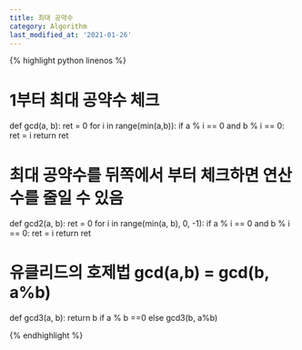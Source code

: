 ```yaml
---
title: 최대 공약수
category: Algorithm
last_modified_at: '2021-01-26'
---
```


{% highlight python linenos %}



# 1부터 최대 공약수 체크
def gcd(a, b):
    ret = 0
    for i in range(min(a,b)):
        if a % i == 0 and b % i == 0:
            ret = i
        return ret

# 최대 공약수를 뒤쪽에서 부터 체크하면 연산 수를 줄일 수 있음
def gcd2(a, b):
    ret = 0
    for i in range(min(a, b), 0, -1):
        if a % i == 0 and b % i == 0:
            ret = i
        return ret

# 유클리드의 호제법 gcd(a,b) = gcd(b, a%b)
def gcd3(a, b):
    return b if a % b ==0 else gcd3(b, a%b)



{% endhighlight %}
